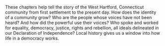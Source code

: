These chapters help tell the story of the West Hartford, Connecticut community from first settlement to the present day. How does the identity of a community grow? Who are the people whose voices have not been heard? And how did the powerful use their voices? Who spoke and worked for equality, democracy, justice, rights and rebellion, all ideals delineated in our Declaration of Independence? Local history gives us a window into how life in a democracy works.

